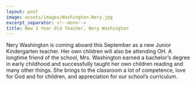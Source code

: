 ```yaml
---
layout: post
image: assets/images/Washington.Nery.jpg
excerpt_separator: <!--more-->
title: New 3 Year Old Teacher, Nery Washington
---
```


Nery Washington is coming aboard this September as a new Junior Kindergarten teacher.  Her own children will also be attending OH.   A longtime friend of the school, Mrs. Washington earned a bachelor’s degree in early childhood and successfully taught her own children reading and many other things.    She brings to the classroom a lot of competence, love for God and for children, and appreciation for our school’s curriculum. 
